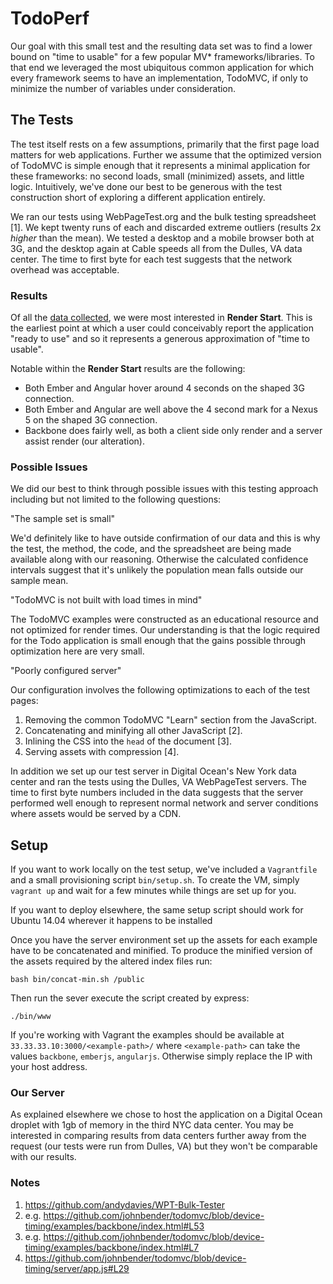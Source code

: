 # TodoPerf

Our goal with this small test and the resulting data set was to find a lower bound on "time to usable" for a few popular MV* frameworks/libraries. To that end we leveraged the most ubiquitous common application for which every framework seems to have an implementation, TodoMVC, if only to minimize the number of variables under consideration.

## The Tests

The test itself rests on a few assumptions, primarily that the first page load matters for web applications. Further we assume that the optimized version of TodoMVC is simple enough that it represents a minimal application for these frameworks: no second loads, small (minimized) assets, and little logic. Intuitively, we've done our best to be generous with the test construction short of exploring a different application entirely.

We ran our tests using WebPageTest.org and the bulk testing spreadsheet [1]. We kept twenty runs of each and discarded extreme outliers (results 2x *higher* than the mean). We tested a desktop and a mobile browser both at 3G, and the desktop again at Cable speeds all from the Dulles, VA data center. The time to first byte for each test suggests that the network overhead was acceptable.

### Results

Of all the [data collected](https://docs.google.com/spreadsheets/d/136H3Aof5dDc8pSsGQ1VcCbPnwp_HldEcvnxU-ARd89M/edit#gid=0), we were most interested in **Render Start**. This is the earliest point at which a user could conceivably report the application "ready to use" and so it represents a generous approximation of "time to usable".

Notable within the **Render Start** results are the following:

* Both Ember and Angular hover around 4 seconds on the shaped 3G connection.
* Both Ember and Angular are well above the 4 second mark for a Nexus 5 on the shaped 3G connection.
* Backbone does fairly well, as both a client side only render and a server assist render (our alteration).

### Possible Issues

We did our best to think through possible issues with this testing approach including but not limited to the following questions:

"The sample set is small"

We'd definitely like to have outside confirmation of our data and this is why the test, the method, the code, and the spreadsheet are being made available along with our reasoning. Otherwise the calculated confidence intervals suggest that it's unlikely the population mean falls outside our sample mean.

"TodoMVC is not built with load times in mind"

The TodoMVC examples were constructed as an educational resource and not optimized for render times. Our understanding is that the logic required for the Todo application is small enough that the gains possible through optimization here are very small.

"Poorly configured server"

Our configuration involves the following optimizations to each of the test pages:

1. Removing the common TodoMVC "Learn" section from the JavaScript.
2. Concatenating and minifying all other JavaScript [2].
3. Inlining the CSS into the `head` of the document [3].
4. Serving assets with compression [4].

In addition we set up our test server in Digital Ocean's New York data center and ran the tests using the Dulles, VA WebPageTest servers. The time to first byte numbers included in the data suggests that the server performed well enough to represent normal network and server conditions where assets would be served by a CDN.

## Setup

If you want to work locally on the test setup, we've included a `Vagrantfile` and a small provisioning script `bin/setup.sh`. To create the VM, simply `vagrant up` and wait for a few minutes while things are set up for you.

If you want to deploy elsewhere, the same setup script should work for Ubuntu 14.04 wherever it happens to be installed

Once you have the server environment set up the assets for each example have to be concatenated and minified. To produce the minified version of the assets required by the altered index files run:

```
bash bin/concat-min.sh /public
```

Then run the sever execute the script created by express:

```
./bin/www
```

If you're working with Vagrant the examples should be available at `33.33.33.10:3000/<example-path>/` where `<example-path>` can take the values `backbone`, `emberjs`, `angularjs`. Otherwise simply replace the IP with your host address.

### Our Server

As explained elsewhere we chose to host the application on a Digital Ocean droplet with 1gb of memory in the third NYC data center. You may be interested in comparing results from data centers further away from the request (our tests were run from Dulles, VA) but they won't be comparable with our results.

### Notes

1. https://github.com/andydavies/WPT-Bulk-Tester
2. e.g. https://github.com/johnbender/todomvc/blob/device-timing/examples/backbone/index.html#L53
3. e.g. https://github.com/johnbender/todomvc/blob/device-timing/examples/backbone/index.html#L7
4. https://github.com/johnbender/todomvc/blob/device-timing/server/app.js#L29
